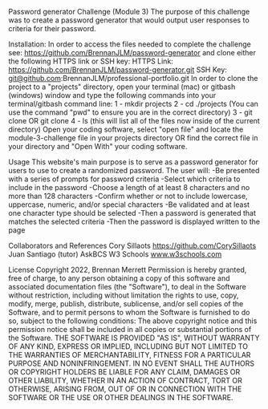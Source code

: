 Password generator Challenge (Module 3)
The purpose of this challenge was to create a password generator that would output user responses to criteria for their password.

Installation:
In order to access the files needed to complete the challenge see: https://github.com/BrennanJLM/password-generator and clone either the following HTTPS link or SSH key: HTTPS Link: https://github.com/BrennanJLM/password-generator.git SSH Key: git@github.com:BrennanJLM/professional-portfolio.git In order to clone the project to a "projects" directory, open your terminal (mac) or gitbash (windows) window and type the following commands into your terminal/gitbash command line: 1 - mkdir projects 2 - cd ./projects (You can use the command "pwd" to ensure you are in the correct directory) 3 - git clone OR git clone 4 - ls (this will list all of the files now inside of the current directory) Open your coding software, select "open file" and locate the module-3-challenge file in your projects directory OR find the correct file in your directory and "Open With" your coding software.

Usage
This website's main purpose is to serve as a password generator for users to use to create a randomized password.  The user will:
-Be presented with a series of prompts for password criteria
-Select which criteria to include in the password
-Choose a length of at least 8 characters and no more than 128 characters
-Confirm whether or not to include lowercase, uppercase, numeric, and/or special characters
-Be validated and at least one character type should be selected
-Then a password is generated that matches the selected criteria
-Then the password is displayed written to the page

Collaborators and References
Cory Sillaots https://github.com/CorySillaots
Juan Santiago (tutor)
AskBCS
W3 Schools www.w3schools.com

License
Copyright 2022, Brennan Merrett Permission is hereby granted, free of charge, to any person obtaining a copy of this software and associated documentation files (the "Software"), to deal in the Software without restriction, including without limitation the rights to use, copy, modify, merge, publish, distribute, sublicense, and/or sell copies of the Software, and to permit persons to whom the Software is furnished to do so, subject to the following conditions: The above copyright notice and this permission notice shall be included in all copies or substantial portions of the Software. THE SOFTWARE IS PROVIDED "AS IS", WITHOUT WARRANTY OF ANY KIND, EXPRESS OR IMPLIED, INCLUDING BUT NOT LIMITED TO THE WARRANTIES OF MERCHANTABILITY, FITNESS FOR A PARTICULAR PURPOSE AND NONINFRINGEMENT. IN NO EVENT SHALL THE AUTHORS OR COPYRIGHT HOLDERS BE LIABLE FOR ANY CLAIM, DAMAGES OR OTHER LIABILITY, WHETHER IN AN ACTION OF CONTRACT, TORT OR OTHERWISE, ARISING FROM, OUT OF OR IN CONNECTION WITH THE SOFTWARE OR THE USE OR OTHER DEALINGS IN THE SOFTWARE.
